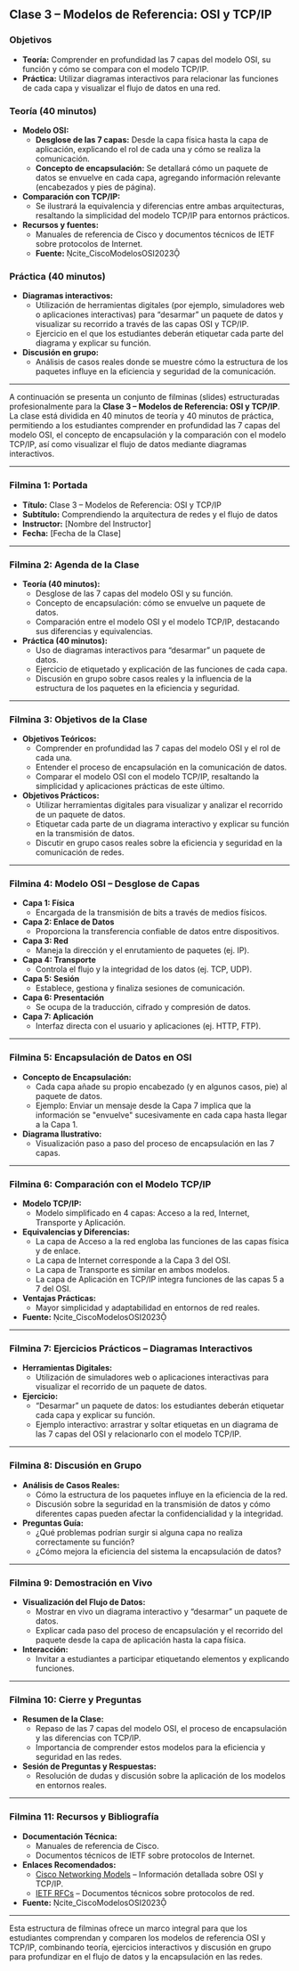 ## Clase 3 – Modelos de Referencia: OSI y TCP/IP

### Objetivos
- **Teoría:** Comprender en profundidad las 7 capas del modelo OSI, su función y cómo se compara con el modelo TCP/IP.
- **Práctica:** Utilizar diagramas interactivos para relacionar las funciones de cada capa y visualizar el flujo de datos en una red.

### Teoría (40 minutos)
- **Modelo OSI:**  
  - **Desglose de las 7 capas:** Desde la capa física hasta la capa de aplicación, explicando el rol de cada una y cómo se realiza la comunicación.  
  - **Concepto de encapsulación:** Se detallará cómo un paquete de datos se envuelve en cada capa, agregando información relevante (encabezados y pies de página).  
- **Comparación con TCP/IP:**  
  - Se ilustrará la equivalencia y diferencias entre ambas arquitecturas, resaltando la simplicidad del modelo TCP/IP para entornos prácticos.  
- **Recursos y fuentes:**  
  - Manuales de referencia de Cisco y documentos técnicos de IETF sobre protocolos de Internet.  
  - **Fuente:** cite_CiscoModelosOSI2023

### Práctica (40 minutos)
- **Diagramas interactivos:**  
  - Utilización de herramientas digitales (por ejemplo, simuladores web o aplicaciones interactivas) para “desarmar” un paquete de datos y visualizar su recorrido a través de las capas OSI y TCP/IP.  
  - Ejercicio en el que los estudiantes deberán etiquetar cada parte del diagrama y explicar su función.  
- **Discusión en grupo:**  
  - Análisis de casos reales donde se muestre cómo la estructura de los paquetes influye en la eficiencia y seguridad de la comunicación.


---


A continuación se presenta un conjunto de filminas (slides) estructuradas profesionalmente para la **Clase 3 – Modelos de Referencia: OSI y TCP/IP**. La clase está dividida en 40 minutos de teoría y 40 minutos de práctica, permitiendo a los estudiantes comprender en profundidad las 7 capas del modelo OSI, el concepto de encapsulación y la comparación con el modelo TCP/IP, así como visualizar el flujo de datos mediante diagramas interactivos.

---

### Filmina 1: Portada
- **Título:** Clase 3 – Modelos de Referencia: OSI y TCP/IP
- **Subtítulo:** Comprendiendo la arquitectura de redes y el flujo de datos
- **Instructor:** [Nombre del Instructor]
- **Fecha:** [Fecha de la Clase]

---

### Filmina 2: Agenda de la Clase
- **Teoría (40 minutos):**
  - Desglose de las 7 capas del modelo OSI y su función.
  - Concepto de encapsulación: cómo se envuelve un paquete de datos.
  - Comparación entre el modelo OSI y el modelo TCP/IP, destacando sus diferencias y equivalencias.
- **Práctica (40 minutos):**
  - Uso de diagramas interactivos para “desarmar” un paquete de datos.
  - Ejercicio de etiquetado y explicación de las funciones de cada capa.
  - Discusión en grupo sobre casos reales y la influencia de la estructura de los paquetes en la eficiencia y seguridad.

---

### Filmina 3: Objetivos de la Clase
- **Objetivos Teóricos:**
  - Comprender en profundidad las 7 capas del modelo OSI y el rol de cada una.
  - Entender el proceso de encapsulación en la comunicación de datos.
  - Comparar el modelo OSI con el modelo TCP/IP, resaltando la simplicidad y aplicaciones prácticas de este último.
- **Objetivos Prácticos:**
  - Utilizar herramientas digitales para visualizar y analizar el recorrido de un paquete de datos.
  - Etiquetar cada parte de un diagrama interactivo y explicar su función en la transmisión de datos.
  - Discutir en grupo casos reales sobre la eficiencia y seguridad en la comunicación de redes.

---

### Filmina 4: Modelo OSI – Desglose de Capas
- **Capa 1: Física**
  - Encargada de la transmisión de bits a través de medios físicos.
- **Capa 2: Enlace de Datos**
  - Proporciona la transferencia confiable de datos entre dispositivos.
- **Capa 3: Red**
  - Maneja la dirección y el enrutamiento de paquetes (ej. IP).
- **Capa 4: Transporte**
  - Controla el flujo y la integridad de los datos (ej. TCP, UDP).
- **Capa 5: Sesión**
  - Establece, gestiona y finaliza sesiones de comunicación.
- **Capa 6: Presentación**
  - Se ocupa de la traducción, cifrado y compresión de datos.
- **Capa 7: Aplicación**
  - Interfaz directa con el usuario y aplicaciones (ej. HTTP, FTP).

---

### Filmina 5: Encapsulación de Datos en OSI
- **Concepto de Encapsulación:**
  - Cada capa añade su propio encabezado (y en algunos casos, pie) al paquete de datos.
  - Ejemplo: Enviar un mensaje desde la Capa 7 implica que la información se "envuelve" sucesivamente en cada capa hasta llegar a la Capa 1.
- **Diagrama Ilustrativo:**
  - Visualización paso a paso del proceso de encapsulación en las 7 capas.

---

### Filmina 6: Comparación con el Modelo TCP/IP
- **Modelo TCP/IP:**
  - Modelo simplificado en 4 capas: Acceso a la red, Internet, Transporte y Aplicación.
- **Equivalencias y Diferencias:**
  - La capa de Acceso a la red engloba las funciones de las capas física y de enlace.
  - La capa de Internet corresponde a la Capa 3 del OSI.
  - La capa de Transporte es similar en ambos modelos.
  - La capa de Aplicación en TCP/IP integra funciones de las capas 5 a 7 del OSI.
- **Ventajas Prácticas:**
  - Mayor simplicidad y adaptabilidad en entornos de red reales.
- **Fuente:** cite_CiscoModelosOSI2023

---

### Filmina 7: Ejercicios Prácticos – Diagramas Interactivos
- **Herramientas Digitales:**
  - Utilización de simuladores web o aplicaciones interactivas para visualizar el recorrido de un paquete de datos.
- **Ejercicio:**
  - “Desarmar” un paquete de datos: los estudiantes deberán etiquetar cada capa y explicar su función.
  - Ejemplo interactivo: arrastrar y soltar etiquetas en un diagrama de las 7 capas del OSI y relacionarlo con el modelo TCP/IP.
  
---

### Filmina 8: Discusión en Grupo
- **Análisis de Casos Reales:**
  - Cómo la estructura de los paquetes influye en la eficiencia de la red.
  - Discusión sobre la seguridad en la transmisión de datos y cómo diferentes capas pueden afectar la confidencialidad y la integridad.
- **Preguntas Guía:**
  - ¿Qué problemas podrían surgir si alguna capa no realiza correctamente su función?
  - ¿Cómo mejora la eficiencia del sistema la encapsulación de datos?

---

### Filmina 9: Demostración en Vivo
- **Visualización del Flujo de Datos:**
  - Mostrar en vivo un diagrama interactivo y “desarmar” un paquete de datos.
  - Explicar cada paso del proceso de encapsulación y el recorrido del paquete desde la capa de aplicación hasta la capa física.
- **Interacción:**
  - Invitar a estudiantes a participar etiquetando elementos y explicando funciones.

---

### Filmina 10: Cierre y Preguntas
- **Resumen de la Clase:**
  - Repaso de las 7 capas del modelo OSI, el proceso de encapsulación y las diferencias con TCP/IP.
  - Importancia de comprender estos modelos para la eficiencia y seguridad en las redes.
- **Sesión de Preguntas y Respuestas:**
  - Resolución de dudas y discusión sobre la aplicación de los modelos en entornos reales.

---

### Filmina 11: Recursos y Bibliografía
- **Documentación Técnica:**
  - Manuales de referencia de Cisco.
  - Documentos técnicos de IETF sobre protocolos de Internet.
- **Enlaces Recomendados:**
  - [Cisco Networking Models](https://www.cisco.com) – Información detallada sobre OSI y TCP/IP.
  - [IETF RFCs](https://www.ietf.org) – Documentos técnicos sobre protocolos de red.
- **Fuente:** cite_CiscoModelosOSI2023

---

Esta estructura de filminas ofrece un marco integral para que los estudiantes comprendan y comparen los modelos de referencia OSI y TCP/IP, combinando teoría, ejercicios interactivos y discusión en grupo para profundizar en el flujo de datos y la encapsulación en las redes.
